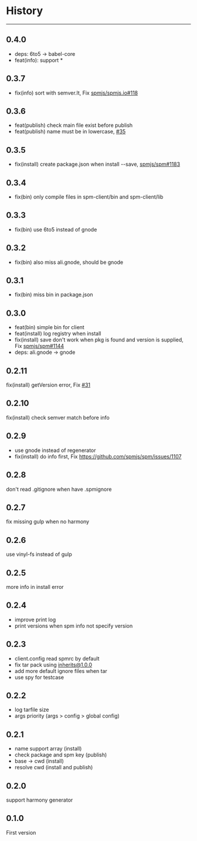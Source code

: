 # History

---

## 0.4.0

- deps: 6to5 -> babel-core
- feat(info): support *

## 0.3.7

- fix(info) sort with semver.lt, Fix [spmjs/spmjs.io#118](https://github.com/spmjs/spmjs.io/issues/118)

## 0.3.6

- feat(publish) check main file exist before publish
- feat(publish) name must be in lowercase, [#35](https://github.com/spmjs/spm-client/issues/35)

## 0.3.5

- fix(install) create package.json when install --save, [spmjs/spm#1183](https://github.com/spmjs/spm/issues/1183)

## 0.3.4

- fix(bin) only compile files in spm-client/bin and spm-client/lib

## 0.3.3

- fix(bin) use 6to5 instead of gnode

## 0.3.2

- fix(bin) also miss ali.gnode, should be gnode

## 0.3.1

- fix(bin) miss bin in package.json

## 0.3.0

- feat(bin) simple bin for client
- feat(install) log registry when install
- fix(install) save don't work when pkg is found and version is supplied, Fix [spmjs/spm#1144](https://github.com/spmjs/spm/issues/1144)
- deps: ali.gnode -> gnode

## 0.2.11

fix(install) getVersion error, Fix [#31](https://github.com/spmjs/spm-client/issues/31)

## 0.2.10

fix(install) check semver match before info

## 0.2.9

- use gnode instead of regenerator
- fix(install) do info first, Fix https://github.com/spmjs/spm/issues/1107

## 0.2.8

don't read .gitignore when have .spmignore

## 0.2.7

fix missing gulp when no harmony

## 0.2.6

use vinyl-fs instead of gulp

## 0.2.5

more info in install error

## 0.2.4
- improve print log
- print versions when spm info not specify version

## 0.2.3

- client.config read spmrc by default
- fix tar pack using inherits@1.0.0
- add more default ignore files when tar
- use spy for testcase

## 0.2.2

- log tarfile size
- args priority (args > config > global config)

## 0.2.1

- name support array (install)
- check package and spm key (publish)
- base -> cwd (install)
- resolve cwd (install and publish)

## 0.2.0

support harmony generator

## 0.1.0

First version
